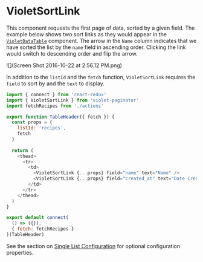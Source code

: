 # VioletSortLink

This component requests the first page of data, sorted by a given field. The example below shows two sort links as they would appear in the [`VioletDataTable`](violetdatatable.md) component. The arrow in the `Name` column indicates that we have sorted the list by the `name` field in ascending order. Clicking the link would switch to descending order and flip the arrow.

![](Screen Shot 2016-10-22 at 2.56.12 PM.png)

In addition to the `listId` and the `fetch` function, `VioletSortLink` requires the `field` to sort by and the `text` to display.

```javascript
import { connect } from 'react-redux'
import { VioletSortLink } from 'violet-paginator'
import fetchRecipes from './actions'

export function TableHeader({ fetch }) {
  const props = {
    listId: 'recipes',
    fetch
  }
  
  return (
    <thead>
      <tr>
        <td>
          <VioletSortLink {...props} field="name" text="Name" />
          <VioletSortLink {...props} field="created_at" text="Date Created" />
        </td>
      </tr>
    </thead>
  )
}

export default connect(
  () => ({}),
  { fetch: fetchRecipes }
)(TableHeader)
```

See the section on [Single List Configuration](single_list_configuration.md) for optional configuration properties.